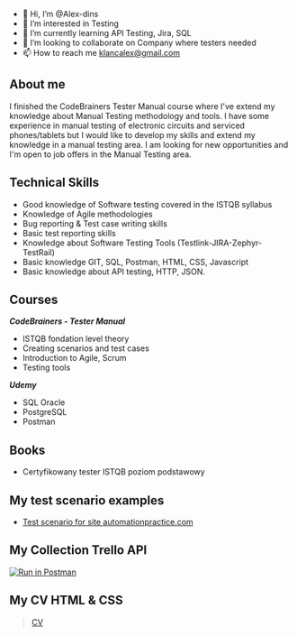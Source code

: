 - 👋 Hi, I’m @Alex-dins
- 👀 I’m interested in Testing
- 🌱 I’m currently learning API Testing, Jira, SQL
- 💞️ I’m looking to collaborate on Company where testers needed
- 📫 How to reach me klancalex@gmail.com

## About me
I finished the CodeBrainers Tester Manual course where I've extend my knowledge about Manual Testing methodology and tools. I have some experience in manual testing of electronic circuits and serviced phones/tablets but I would like to develop my skills and extend my knowledge in a manual testing area. I am looking for new opportunities and I'm open to job offers in the Manual Testing area.

## Technical Skills
 - Good knowledge of Software testing covered in the ISTQB syllabus
 - Knowledge of Agile methodologies
 - Bug reporting & Test case writing skills
 - Basic test reporting skills
 - Knowledge about Software Testing Tools (Testlink-JIRA-Zephyr-TestRail)
 - Basic knowledge GIT, SQL, Postman, HTML, CSS, Javascript
 - Basic knowledge about API testing, HTTP, JSON.

## Courses
  ***CodeBrainers - Tester Manual***
- ISTQB fondation level theory
- Creating scenarios and test cases
- Introduction to Agile, Scrum
- Testing tools

***Udemy***
 - SQL Oracle
 - PostgreSQL
 - Postman

## Books
 - Certyfikowany tester ISTQB poziom podstawowy

## My test scenario examples
 - [Test scenario for site automationpractice.com](https://docs.google.com/spreadsheets/d/1QsiCWQzpptobATuLbb2l40cuUUr7qjmO2Fsfy1Xuyq4/edit?usp=sharing)

## My Collection Trello API
[![Run in Postman](https://run.pstmn.io/button.svg)](https://app.getpostman.com/run-collection/19326509-1383fe78-50f4-4aa4-a44d-02a38d55a734?action=collection%2Ffork&collection-url=entityId%3D19326509-1383fe78-50f4-4aa4-a44d-02a38d55a734%26entityType%3Dcollection%26workspaceId%3D5fcf817a-74b9-4418-91be-4b940ac35687)

## My CV HTML & CSS
> [CV](https://klants-oleksandr.netlify.app)
<!---
Alex-dins/Alex-dins is a ✨ special ✨ repository because its `README.md` (this file) appears on your GitHub profile.
You can click the Preview link to take a look at your changes.
--->

